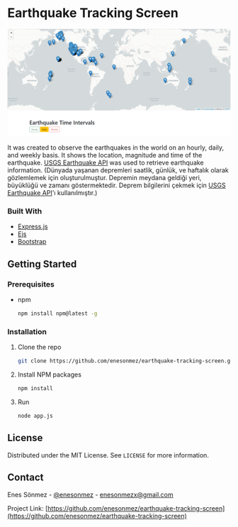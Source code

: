 # Earthquake Tracking Screen

![Earthquake Tracking Screen](/assets/images/screenshot.png)

It was created to observe the earthquakes in the world on an hourly, daily, and weekly basis. It shows the location, magnitude and time of the earthquake. [USGS Earthquake API](https://earthquake.usgs.gov/earthquakes/feed/v1.0/geojson_detail.php) was used to retrieve earthquake information. (Dünyada yaşanan depremleri saatlik, günlük, ve haftalık olarak gözlemlemek için oluşturulmuştur. Depremin meydana geldiği yeri, büyüklüğü ve zamanı göstermektedir. Deprem bilgilerini çekmek için [USGS Earthquake API](https://earthquake.usgs.gov/earthquakes/feed/v1.0/geojson_detail.php)'ı kullanılmıştır.)

### Built With

* [Express.js](https://expressjs.com/)
* [Ejs](https://ejs.co/)
* [Bootstrap](https://getbootstrap.com/docs/5.0/getting-started/introduction/)


## Getting Started

### Prerequisites
* npm
  ```sh
  npm install npm@latest -g
  ```

### Installation
1. Clone the repo
   ```sh
   git clone https://github.com/enesonmez/earthquake-tracking-screen.git
   ```
2. Install NPM packages
   ```sh
   npm install
   ```
3. Run
   ```sh
   node app.js
   ```

## License
Distributed under the MIT License. See `LICENSE` for more information.

## Contact
Enes Sönmez - [@enesonmez](https://www.linkedin.com/in/enesonmez/) - enesonmezx@gmail.com

Project Link: [https://github.com/enesonmez/earthquake-tracking-screen](https://github.com/enesonmez/earthquake-tracking-screen)




